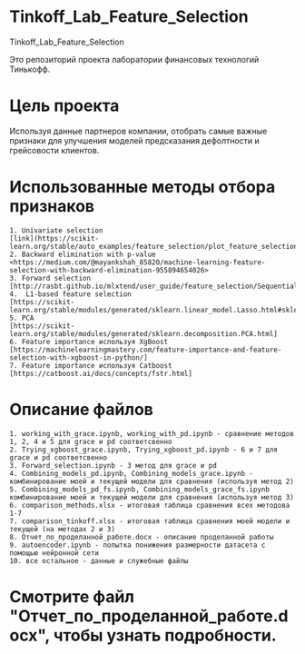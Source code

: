 ﻿# Tinkoff_Lab_Feature_Selection
 Tinkoff_Lab_Feature_Selection
 
 Это репозиторий проекта лаборатории финансовых технологий Тинькофф.
# Цель проекта
Используя данные партнеров компании, отобрать самые важные признаки для улучшения моделей предсказания дефолтности и грейсовости     клиентов.

# Использованные методы отбора признаков
    1. Univariate selection 
    [link](https://scikit-learn.org/stable/auto_examples/feature_selection/plot_feature_selection.html)
    2. Backward elimination with p-value 
    <https://medium.com/@mayankshah_85820/machine-learning-feature-selection-with-backward-elimination-955894654026>
    3. Forward selection 
    [http://rasbt.github.io/mlxtend/user_guide/feature_selection/SequentialFeatureSelector/]
    4.  L1-based feature selection 
    [https://scikit-learn.org/stable/modules/generated/sklearn.linear_model.Lasso.html#sklearn.linear_model.Lasso]
    5. PCA
    [https://scikit-learn.org/stable/modules/generated/sklearn.decomposition.PCA.html]
    6. Feature importance используя XgBoost
    [https://machinelearningmastery.com/feature-importance-and-feature-selection-with-xgboost-in-python/]
    7. Feature importance используя Catboost
    [https://catboost.ai/docs/concepts/fstr.html]
    
 # Описание файлов
    1. working_with_grace.ipynb, working_with_pd.ipynb - сравнение методов 1, 2, 4 и 5 для grace и pd соответсвенно
    2. Trying_xgboost_grace.ipynb, Trying_xgboost_pd.ipynb - 6 и 7 для grace и pd соответсвенно
    3. Forward_selection.ipynb - 3 метод для grace и pd
    4. Combining_models_pd.ipynb, Combining_models_grace.ipynb - комбинирование моей и текущей модели для сравнения (используя метод 2)
    5. Combining_models_pd_fs.ipynb, Combining_models_grace_fs.ipynb  комбинирование моей и текущей модели для сравнения (используя метод 3)
    6. comparison_methods.xlsx - итоговая таблица сравнения всех методова 1-7
    7. comparison_tinkoff.xlsx - итоговая таблица сравнения моей модели и текущей (на методах 2 и 3)
    8. Отчет_по_проделанной_работе.docx - описание проделанной работы
    9. autoencoder.ipynb - попытка понижения размерности датасета с помощью нейронной сети
    10. все остальное - данные и служебные файлы

 # Смотрите файл "Отчет_по_проделанной_работе.docx", чтобы узнать подробности.
